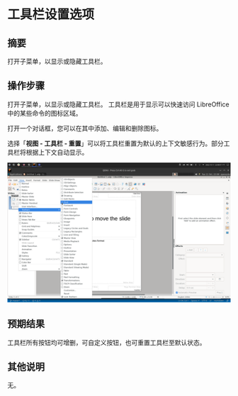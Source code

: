 # 工具栏设置选项

## 摘要

打开子菜单，以显示或隐藏工具栏。 

## 操作步骤

打开子菜单，以显示或隐藏工具栏。 工具栏是用于显示可以快速访问 LibreOffice 中的某些命令的图标区域。

打开一个对话框，您可以在其中添加、编辑和删除图标。

选择「**视图 - 工具栏 - 重置**」可以将工具栏重置为默认的上下文敏感行为。部分工具栏将根据上下文自动显示。

![](./img/工具栏设置选项-1.png)

## 预期结果

工具栏所有按钮均可增删，可自定义按钮，也可重置工具栏至默认状态。

## 其他说明

无。

